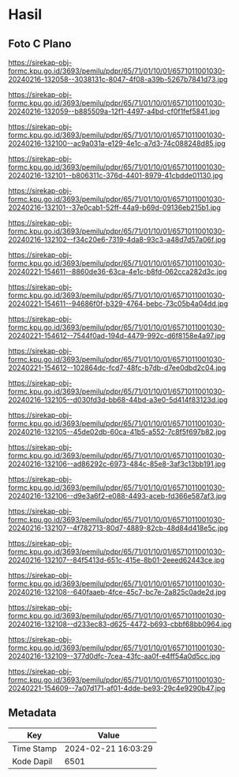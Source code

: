 # Hasil

## Foto C Plano

https://sirekap-obj-formc.kpu.go.id/3693/pemilu/pdpr/65/71/01/10/01/6571011001030-20240216-132058--3038131c-8047-4f08-a39b-5267b7841d73.jpg

https://sirekap-obj-formc.kpu.go.id/3693/pemilu/pdpr/65/71/01/10/01/6571011001030-20240216-132059--b885509a-12f1-4497-a4bd-cf0f1fef5841.jpg

https://sirekap-obj-formc.kpu.go.id/3693/pemilu/pdpr/65/71/01/10/01/6571011001030-20240216-132100--ac9a031a-e129-4e1c-a7d3-74c088248d85.jpg

https://sirekap-obj-formc.kpu.go.id/3693/pemilu/pdpr/65/71/01/10/01/6571011001030-20240216-132101--b806311c-376d-4401-8979-41cbdde01130.jpg

https://sirekap-obj-formc.kpu.go.id/3693/pemilu/pdpr/65/71/01/10/01/6571011001030-20240216-132101--37e0cab1-52ff-44a9-b69d-09136eb215b1.jpg

https://sirekap-obj-formc.kpu.go.id/3693/pemilu/pdpr/65/71/01/10/01/6571011001030-20240216-132102--f34c20e6-7319-4da8-93c3-a48d7d57a06f.jpg

https://sirekap-obj-formc.kpu.go.id/3693/pemilu/pdpr/65/71/01/10/01/6571011001030-20240221-154611--8860de36-63ca-4e1c-b8fd-062cca282d3c.jpg

https://sirekap-obj-formc.kpu.go.id/3693/pemilu/pdpr/65/71/01/10/01/6571011001030-20240221-154611--94686f0f-b329-4764-bebc-73c05b4a04dd.jpg

https://sirekap-obj-formc.kpu.go.id/3693/pemilu/pdpr/65/71/01/10/01/6571011001030-20240221-154612--7544f0ad-194d-4479-992c-d6f8158e4a97.jpg

https://sirekap-obj-formc.kpu.go.id/3693/pemilu/pdpr/65/71/01/10/01/6571011001030-20240221-154612--102864dc-fcd7-48fc-b7db-d7ee0dbd2c04.jpg

https://sirekap-obj-formc.kpu.go.id/3693/pemilu/pdpr/65/71/01/10/01/6571011001030-20240216-132105--d030fd3d-bb68-44bd-a3e0-5d414f83123d.jpg

https://sirekap-obj-formc.kpu.go.id/3693/pemilu/pdpr/65/71/01/10/01/6571011001030-20240216-132105--45de02db-60ca-41b5-a552-7c8f5f697b82.jpg

https://sirekap-obj-formc.kpu.go.id/3693/pemilu/pdpr/65/71/01/10/01/6571011001030-20240216-132106--ad86292c-6973-484c-85e8-3af3c13bb191.jpg

https://sirekap-obj-formc.kpu.go.id/3693/pemilu/pdpr/65/71/01/10/01/6571011001030-20240216-132106--d9e3a6f2-e088-4493-aceb-fd366e587af3.jpg

https://sirekap-obj-formc.kpu.go.id/3693/pemilu/pdpr/65/71/01/10/01/6571011001030-20240216-132107--4f782713-80d7-4889-82cb-48d84d418e5c.jpg

https://sirekap-obj-formc.kpu.go.id/3693/pemilu/pdpr/65/71/01/10/01/6571011001030-20240216-132107--84f5413d-651c-415e-8b01-2eeed62443ce.jpg

https://sirekap-obj-formc.kpu.go.id/3693/pemilu/pdpr/65/71/01/10/01/6571011001030-20240216-132108--640faaeb-4fce-45c7-bc7e-2a825c0ade2d.jpg

https://sirekap-obj-formc.kpu.go.id/3693/pemilu/pdpr/65/71/01/10/01/6571011001030-20240216-132108--d233ec83-d625-4472-b693-cbbf68bb0964.jpg

https://sirekap-obj-formc.kpu.go.id/3693/pemilu/pdpr/65/71/01/10/01/6571011001030-20240216-132109--377d0dfc-7cea-43fc-aa0f-e4ff54a0d5cc.jpg

https://sirekap-obj-formc.kpu.go.id/3693/pemilu/pdpr/65/71/01/10/01/6571011001030-20240221-154609--7a07d171-af01-4dde-be93-29c4e9290b47.jpg


## Metadata

| Key        | Value               |
| ---------- | ------------------- |
| Time Stamp | 2024-02-21 16:03:29 |
| Kode Dapil | 6501                |



